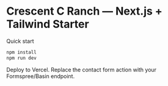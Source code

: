 
# Crescent C Ranch — Next.js + Tailwind Starter

Quick start
```bash
npm install
npm run dev
```

Deploy to Vercel. Replace the contact form action with your Formspree/Basin endpoint.
